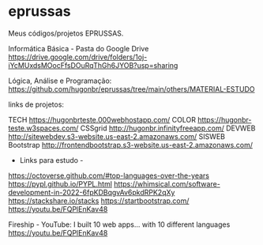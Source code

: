 # eprussas

Meus códigos/projetos EPRUSSAS.

Informática Básica - Pasta do Google Drive
https://drive.google.com/drive/folders/1oj-iYcMUxdsMOocFfsDOuRqThGh6JYOB?usp=sharing

Lógica, Análise e Programação:
https://github.com/hugonbr/eprussas/tree/main/others/MATERIAL-ESTUDO

links de projetos:

TECH
https://hugonbrteste.000webhostapp.com/
COLOR
https://hugonbr-teste.w3spaces.com/
CSSgrid
http://hugonbr.infinityfreeapp.com/
DEVWEB
http://sitewebdev.s3-website.us-east-2.amazonaws.com/
SISWEB Bootstrap
http://frontendbootstrap.s3-website.us-east-2.amazonaws.com/

- Links para estudo -

https://octoverse.github.com/#top-languages-over-the-years
https://pypl.github.io/PYPL.html
https://whimsical.com/software-development-in-2022-6fpKDBqgvAv6pkdRPK2qXy
https://stackshare.io/stacks
https://startbootstrap.com/
https://youtu.be/FQPlEnKav48

Fireship - YouTube: 
I built 10 web apps... with 10 different languages
https://youtu.be/FQPlEnKav48

